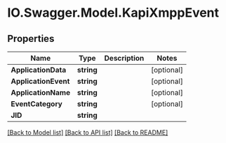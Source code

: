 # IO.Swagger.Model.KapiXmppEvent
## Properties

Name | Type | Description | Notes
------------ | ------------- | ------------- | -------------
**ApplicationData** | **string** |  | [optional] 
**ApplicationEvent** | **string** |  | [optional] 
**ApplicationName** | **string** |  | [optional] 
**EventCategory** | **string** |  | [optional] 
**JID** | **string** |  | 

[[Back to Model list]](../README.md#documentation-for-models) [[Back to API list]](../README.md#documentation-for-api-endpoints) [[Back to README]](../README.md)

